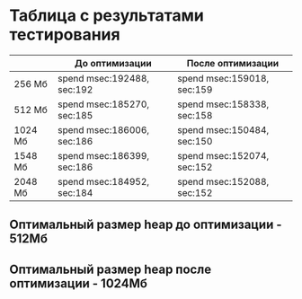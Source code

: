 # Таблица с результатами тестирования

|         | До оптимизации             | После оптимизации          |
|---------|----------------------------|----------------------------|
| 256 Мб  | spend msec:192488, sec:192 | spend msec:159018, sec:159 |
| 512 Мб  | spend msec:185270, sec:185 | spend msec:158338, sec:158 |
| 1024 Мб | spend msec:186006, sec:186 | spend msec:150484, sec:150 |
| 1548 Мб | spend msec:186399, sec:186 | spend msec:152074, sec:152 |
| 2048 Мб | spend msec:184952, sec:184 | spend msec:152088, sec:152 |

## Оптимальный размер heap до оптимизации - 512Мб

## Оптимальный размер heap после оптимизации - 1024Мб




